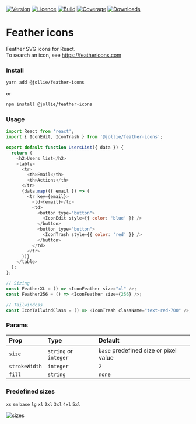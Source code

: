 [![Version](https://img.shields.io/npm/v/@jollie/feather-icons)](https://www.npmjs.com/package/@jollie/feather-icons)
[![Licence](https://img.shields.io/npm/l/@jollie/feather-icons)](https://en.wikipedia.org/wiki/MIT_license)
[![Build](https://img.shields.io/travis/thejellyfish/feather-icons)](https://travis-ci.org/github/thejellyfish/feather-icons)
[![Coverage](https://img.shields.io/codecov/c/github/thejellyfish/feather-icons)](https://codecov.io/gh/thejellyfish/feather-icons)
[![Downloads](https://img.shields.io/npm/dt/@jollie/feather-icons)](https://www.npmjs.com/package/@jollie/feather-icons)


# Feather icons

Feather SVG icons for React.    
To search an icon, see https://feathericons.com    

### Install

```bash
yarn add @jollie/feather-icons
```

or

```bash
npm install @jollie/feather-icons
```

### Usage

```javascript
import React from 'react';
import { IconEdit, IconTrash } from '@jollie/feather-icons';

export default function UsersList({ data }) {
  return (
    <h2>Users list</h2>
    <table>
      <tr>
        <th>Email</th>
        <th>Actions</th>
      </tr>
      {data.map(({ email }) => (
        <tr key={email}>
          <td>{email}</td>
          <td>
            <button type="button">
              <IconEdit style={{ color: 'blue' }} />
            </button>
            <button type="button">
              <IconTrash style={{ color: 'red' }} />
            </button>
          </td>
        </tr>
      ))}
    </table>
  );
};

// Sizing
const FeatherXL = () => <IconFeather size="xl" />;
const Feather256 = () => <IconFeather size={256} />;

// Tailwindcss
const IconTailwindClass = () => <IconTrash className="text-red-700" />;
```

### Params

| Prop         | Type                  | Default                               |
|:-------------|:----------------------|:--------------------------------------|
| `size`       | `string` or `integer` | `base` predefined size or pixel value | 
| `strokeWidth`| `integer`             | `2`                                   |
| `fill`       | `string`              | `none`                                |

### Predefined sizes
   
`xs` `sm` `base` `lg` `xl` `2xl` `3xl` `4xl` `5xl` 


![sizes](https://github.com/thejellyfish/feather-icons/raw/master/icon-sizes.png)

